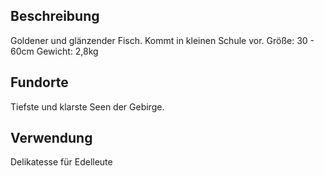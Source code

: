 ## Beschreibung
Goldener und glänzender Fisch. Kommt in kleinen Schule vor.
Größe: 30 - 60cm
Gewicht: 2,8kg

## Fundorte
Tiefste und klarste Seen der Gebirge.
## Verwendung
Delikatesse für Edelleute